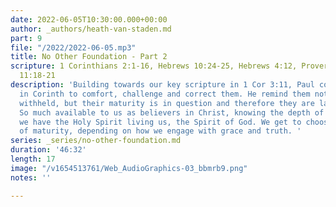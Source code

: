 ```yaml
---
date: 2022-06-05T10:30:00.000+00:00
author: _authors/heath-van-staden.md
part: 9
file: "/2022/2022-06-05.mp3"
title: No Other Foundation - Part 2
scripture: 1 Corinthians 2:1-16, Hebrews 10:24-25, Hebrews 4:12, Proverbs 30:5, Deuteronomy
  11:18-21
description: 'Building towards our key scripture in 1 Cor 3:11, Paul come to the church
  in Corinth to comfort, challenge and correct them. He remind them nothing is being
  withheld, but their maturity is in question and therefore they are lacking application.
  So much available to us as believers in Christ, knowing the depth of God - because
  we have the Holy Spirit living us, the Spirit of God. We get to choose our rate
  of maturity, depending on how we engage with grace and truth. '
series: _series/no-other-foundation.md
duration: '46:32'
length: 17
image: "/v1654513761/Web_AudioGraphics-03_bbmrb9.png"
notes: ''

---
```

